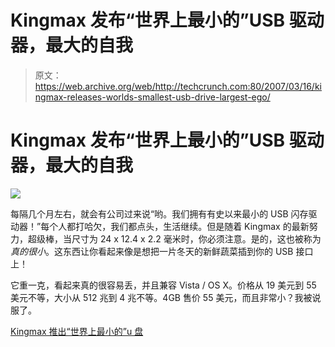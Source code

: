 # Kingmax 发布“世界上最小的”USB 驱动器，最大的自我

> 原文：<https://web.archive.org/web/http://techcrunch.com:80/2007/03/16/kingmax-releases-worlds-smallest-usb-drive-largest-ego/>

# Kingmax 发布“世界上最小的”USB 驱动器，最大的自我

![](img/c7a0131ced321c18f90c46c3323d2961.png)

每隔几个月左右，就会有公司过来说“哟。我们拥有有史以来最小的 USB 闪存驱动器！”每个人都打哈欠，我们都点头，生活继续。但是随着 Kingmax 的最新努力，超级棒，当尺寸为 24 x 12.4 x 2.2 毫米时，你必须注意。是的，这也被称为*真的很小*。这东西让你看起来像是想把一片冬天的新鲜蔬菜插到你的 USB 接口上！

它重一克，看起来真的很容易丢，并且兼容 Vista / OS X。价格从 19 美元到 55 美元不等，大小从 512 兆到 4 兆不等。4GB 售价 55 美元，而且非常小？我被说服了。

[Kingmax 推出“世界上最小的”u 盘](https://web.archive.org/web/20210414022307/http://www.engadget.com/2007/03/15/kingmax-unveils-worlds-smallest-usb-flash-drive/)